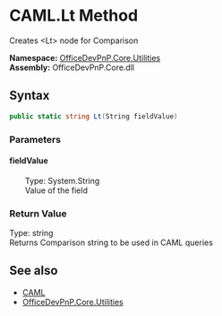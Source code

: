 # CAML.Lt Method  
 Creates &lt;Lt&gt; node for Comparison   

**Namespace:** [OfficeDevPnP.Core.Utilities](OfficeDevPnP.Core.Utilities.md)  
**Assembly:** OfficeDevPnP.Core.dll  
## Syntax
```C#
public static string Lt(String fieldValue)
```
### Parameters
#### fieldValue  
&emsp;&emsp;Type: System.String  
&emsp;&emsp;Value of the field  

  

### Return Value
Type: string  
Returns Comparison string to be used in CAML queries  


## See also
- [CAML](OfficeDevPnP.Core.Utilities.CAML.md) 
- [OfficeDevPnP.Core.Utilities](OfficeDevPnP.Core.Utilities.md) 
